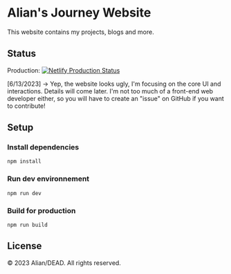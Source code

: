 # Alian's Journey Website
This website contains my projects, blogs and more.

## Status

Production: [![Netlify Production Status](https://api.netlify.com/api/v1/badges/44ecf80d-e9a9-424c-be28-0da94603d206/deploy-status)](https://app.netlify.com/sites/aliandead/deploys)

[6/13/2023] -> Yep, the website looks ugly, I'm focusing on the core UI and interactions. Details will come later.
               I'm not too much of a front-end web developer either, so you will have to create an "issue" on GitHub if you want to contribute!

## Setup

### Install dependencies
```
npm install
```

### Run dev environnement
```
npm run dev
```

### Build for production
```
npm run build
```

## License

&copy; 2023 Alian/DEAD. All rights reserved.